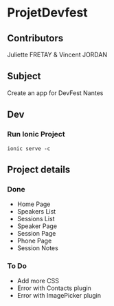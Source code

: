 # ProjetDevfest

## Contributors
Juliette FRETAY & Vincent JORDAN


## Subject
Create an app for DevFest Nantes

## Dev

### Run Ionic Project
`ionic serve -c`

## Project details

### Done
* Home Page
* Speakers List
* Sessions List
* Speaker Page
* Session Page
* Phone Page
* Session Notes


### To Do
* Add more CSS
* Error with Contacts plugin
* Error with ImagePicker plugin


